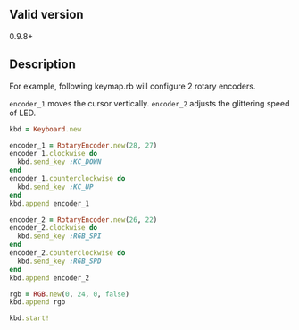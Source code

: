 ## Valid version

0.9.8+

## Description

For example, following keymap.rb will configure 2 rotary encoders.

`encoder_1` moves the cursor vertically.
`encoder_2` adjusts the glittering speed of LED.

```ruby
kbd = Keyboard.new

encoder_1 = RotaryEncoder.new(28, 27)
encoder_1.clockwise do
  kbd.send_key :KC_DOWN
end
encoder_1.counterclockwise do
  kbd.send_key :KC_UP
end
kbd.append encoder_1

encoder_2 = RotaryEncoder.new(26, 22)
encoder_2.clockwise do
  kbd.send_key :RGB_SPI
end
encoder_2.counterclockwise do
  kbd.send_key :RGB_SPD
end
kbd.append encoder_2

rgb = RGB.new(0, 24, 0, false)
kbd.append rgb

kbd.start!
```
